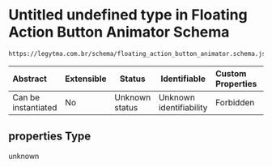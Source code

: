 # Untitled undefined type in Floating Action Button Animator Schema

```txt
https://legytma.com.br/schema/floating_action_button_animator.schema.json#/properties
```




| Abstract            | Extensible | Status         | Identifiable            | Custom Properties | Additional Properties | Access Restrictions | Defined In                                                                                                                    |
| :------------------ | ---------- | -------------- | ----------------------- | :---------------- | --------------------- | ------------------- | ----------------------------------------------------------------------------------------------------------------------------- |
| Can be instantiated | No         | Unknown status | Unknown identifiability | Forbidden         | Allowed               | none                | [floating_action_button_animator.schema.json\*](../schema/floating_action_button_animator.schema.json "open original schema") |

## properties Type

unknown
